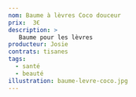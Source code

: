 ```yaml
---
nom: Baume à lèvres Coco douceur
prix:  3€
description: >
   Baume pour les lèvres
producteur: Josie
contrats: tisanes
tags: 
  - santé
  - beauté
illustration: baume-levre-coco.jpg
---
```


